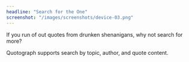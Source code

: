 ```yaml
---
headline: "Search for the One"
screenshot: "/images/screenshots/device-03.png"
---
```

If you run of out quotes from drunken shenanigans, why not search for more?

Quotograph supports search by topic, author, and quote content.
